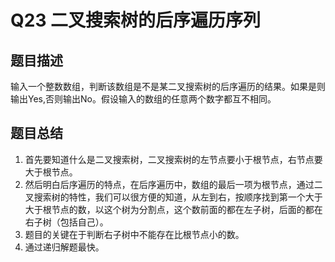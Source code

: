# Q23 二叉搜索树的后序遍历序列

## 题目描述
输入一个整数数组，判断该数组是不是某二叉搜索树的后序遍历的结果。如果是则输出Yes,否则输出No。假设输入的数组的任意两个数字都互不相同。

## 题目总结
1. 首先要知道什么是二叉搜索树，二叉搜索树的左节点要小于根节点，右节点要大于根节点。
2. 然后明白后序遍历的特点，在后序遍历中，数组的最后一项为根节点，通过二叉搜索树的特性，我们可以很方便的知道，从左到右，按顺序找到第一个大于大于根节点的数，以这个树为分割点，这个数前面的都在左子树，后面的都在右子树（包括自己）。
3. 题目的关键在于判断右子树中不能存在比根节点小的数。
4. 通过递归解题最快。

